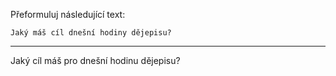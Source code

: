 Přeformuluj následující text:

```
Jaký máš cíl dnešní hodiny dějepisu?
```

---

<!-- chatcmpl-749VcKtgVktsrIzqXjQji54ZOnMWB -->

Jaký cíl máš pro dnešní hodinu dějepisu?
